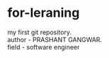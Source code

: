 # for-leraning
my first git repository.
<br>
author - PRASHANT GANGWAR.
<br>
field - software engineer

